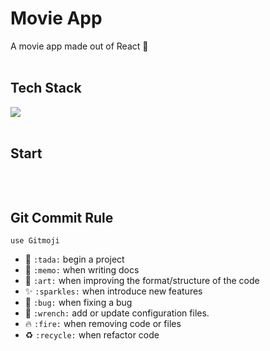 # Movie App
A movie app made out of React 🌊
<br/><br/>

## Tech Stack
<img src="https://img.shields.io/badge/React-125D98?style=flat-square&logo=React&logoColor=white"/></a>
<br/><br/>

## Start
```

```
<br/>

## Git Commit Rule
`use Gitmoji`

 * 🎉 `:tada:` begin a project
 * 📝 `:memo:` when writing docs
 * 🎨 `:art:` when improving the format/structure of the code
 * ✨ `:sparkles:` when introduce new features
 * 🐛 `:bug:` when fixing a bug 
 * 🔧 `:wrench:` add or update configuration files.
 * 🔥 `:fire:` when removing code or files
 * ♻️ `:recycle:` when refactor code
 
 
